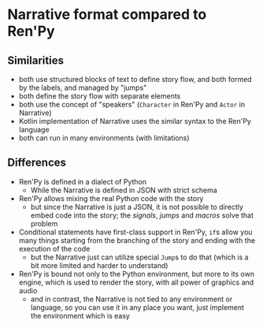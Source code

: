 # Narrative format compared to Ren'Py

## Similarities

* both use structured blocks of text to define story flow, and both formed by the labels, and managed by "jumps"
* both define the story flow with separate elements
* both use the concept of "speakers" (`Character` in Ren'Py and `Actor` in Narrative)
* Kotlin implementation of Narrative uses the similar syntax to the Ren'Py language
* both can run in many environments (with limitations)

## Differences

* Ren'Py is defined in a dialect of Python
  * While the Narrative is defined in JSON with strict schema
* Ren'Py allows mixing the real Python code with the story
  * but since the Narrative is just a JSON, it is not possible to directly embed code into the story; the *signals*, *jumps* and *macros* solve that problem
* Conditional statements have first-class support in Ren'Py, `if`s allow you many things starting from the branching of the story and ending with the execution of the code
  * but the Narrative just can utilize special `Jump`s to do that (which is a bit more limited and harder to understand)
* Ren'Py is bound not only to the Python environment, but more to its own engine, which is used to render the story, with all power of graphics and audio
  * and in contrast, the Narrative is not tied to any environment or language, so you can use it in any place you want, just implement the environment which is easy